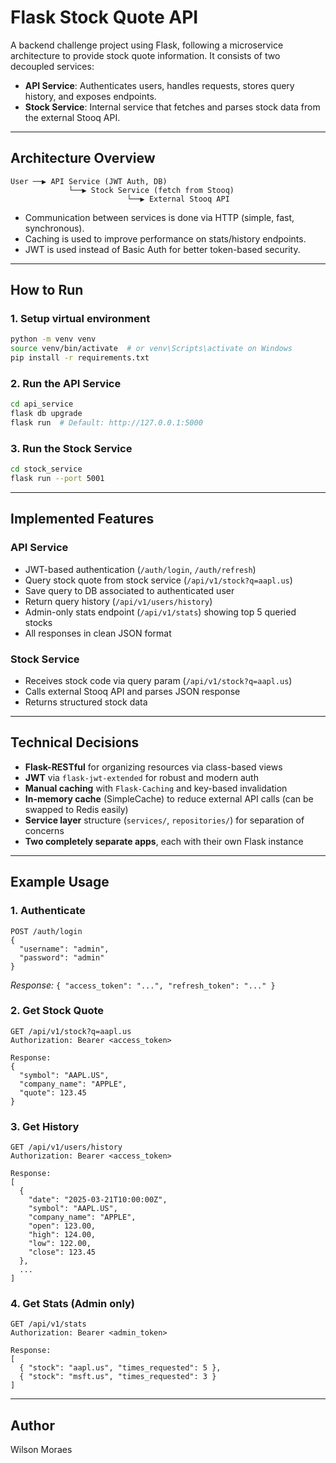 # Flask Stock Quote API

A backend challenge project using Flask, following a microservice architecture to provide stock quote information. It consists of two decoupled services:

- **API Service**: Authenticates users, handles requests, stores query history, and exposes endpoints.
- **Stock Service**: Internal service that fetches and parses stock data from the external Stooq API.

---

## Architecture Overview

```
User ──▶ API Service (JWT Auth, DB)
             └──▶ Stock Service (fetch from Stooq)
                          └──▶ External Stooq API
```

- Communication between services is done via HTTP (simple, fast, synchronous).
- Caching is used to improve performance on stats/history endpoints.
- JWT is used instead of Basic Auth for better token-based security.

---

## How to Run

### 1. Setup virtual environment
```bash
python -m venv venv
source venv/bin/activate  # or venv\Scripts\activate on Windows
pip install -r requirements.txt
```

### 2. Run the API Service
```bash
cd api_service
flask db upgrade
flask run  # Default: http://127.0.0.1:5000
```

### 3. Run the Stock Service
```bash
cd stock_service
flask run --port 5001
```

---

## Implemented Features

### API Service
- JWT-based authentication (`/auth/login`, `/auth/refresh`)
- Query stock quote from stock service (`/api/v1/stock?q=aapl.us`)
- Save query to DB associated to authenticated user
- Return query history (`/api/v1/users/history`)
- Admin-only stats endpoint (`/api/v1/stats`) showing top 5 queried stocks
- All responses in clean JSON format

### Stock Service
- Receives stock code via query param (`/api/v1/stock?q=aapl.us`)
- Calls external Stooq API and parses JSON response
- Returns structured stock data

---

## Technical Decisions

- **Flask-RESTful** for organizing resources via class-based views
- **JWT** via `flask-jwt-extended` for robust and modern auth
- **Manual caching** with `Flask-Caching` and key-based invalidation
- **In-memory cache** (SimpleCache) to reduce external API calls (can be swapped to Redis easily)
- **Service layer** structure (`services/`, `repositories/`) for separation of concerns
- **Two completely separate apps**, each with their own Flask instance

---

## Example Usage

### 1. Authenticate
```
POST /auth/login
{
  "username": "admin",
  "password": "admin"
}
```
_Response:_ `{ "access_token": "...", "refresh_token": "..." }`

### 2. Get Stock Quote
```
GET /api/v1/stock?q=aapl.us
Authorization: Bearer <access_token>

Response:
{
  "symbol": "AAPL.US",
  "company_name": "APPLE",
  "quote": 123.45
}
```

### 3. Get History
```
GET /api/v1/users/history
Authorization: Bearer <access_token>

Response:
[
  {
    "date": "2025-03-21T10:00:00Z",
    "symbol": "AAPL.US",
    "company_name": "APPLE",
    "open": 123.00,
    "high": 124.00,
    "low": 122.00,
    "close": 123.45
  },
  ...
]
```

### 4. Get Stats (Admin only)
```
GET /api/v1/stats
Authorization: Bearer <admin_token>

Response:
[
  { "stock": "aapl.us", "times_requested": 5 },
  { "stock": "msft.us", "times_requested": 3 }
]
```

---

## Author
Wilson Moraes